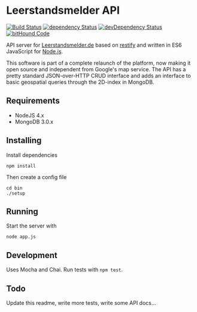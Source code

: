 # Leerstandsmelder API

[![Build Status](https://travis-ci.org/Leerstandsmelder/leerstandsmelder-node-api.svg?branch=master)](https://travis-ci.org/Leerstandsmelder/leerstandsmelder-node-api) [![dependency Status](https://david-dm.org/Leerstandsmelder/leerstandsmelder-node-api.svg)](https://david-dm.org/Leerstandsmelder/leerstandsmelder-node-api) [![devDependency Status](https://david-dm.org/Leerstandsmelder/leerstandsmelder-node-api/dev-status.svg)](https://david-dm.org/Leerstandsmelder/leerstandsmelder-node-api#info=devDependencies) [![bitHound Code](https://www.bithound.io/github/Leerstandsmelder/leerstandsmelder-node-api/badges/code.svg)](https://www.bithound.io/github/Leerstandsmelder/leerstandsmelder-node-api)

API server for [Leerstandsmelder.de](http://www.leerstandsmelder.de) based on [restify](http://restify.com) and written in ES6 JavaScript for [Node.js](https://nodejs.org).

This software is part of a complete relaunch of the platform, now making it open source and independent from Google's map service. The API has a pretty standard JSON-over-HTTP CRUD interface and adds an interface to basic geospatial queries through the 2D-index in MongoDB.

## Requirements

* NodeJS 4.x
* MongoDB 3.0.x

## Installing

Install dependencies
```shell
npm install
```

Then create a config file
```
cd bin
./setup
```

## Running

Start the server with
```
node app.js
```

## Development

Uses Mocha and Chai. Run tests with ``npm test``.

## Todo

Update this readme, write more tests, write some API docs...